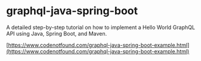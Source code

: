 # graphql-java-spring-boot

A detailed step-by-step tutorial on how to implement a Hello World GraphQL API using Java, Spring Boot, and Maven.

[https://www.codenotfound.com/graphql-java-spring-boot-example.html](https://www.codenotfound.com/graphql-java-spring-boot-example.html)
